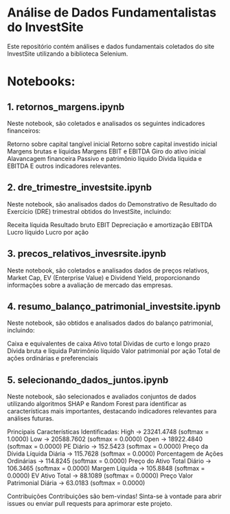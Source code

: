 # Análise de Dados Fundamentalistas do InvestSite
Este repositório contém análises e dados fundamentais coletados do site InvestSite utilizando a biblioteca Selenium.

# Notebooks:

## 1. retornos_margens.ipynb
Neste notebook, são coletados e analisados os seguintes indicadores financeiros:

Retorno sobre capital tangível inicial
Retorno sobre capital investido inicial
Margens brutas e líquidas
Margens EBIT e EBITDA
Giro do ativo inicial
Alavancagem financeira
Passivo e patrimônio líquido
Dívida líquida e EBITDA
E outros indicadores relevantes.

## 2. dre_trimestre_investsite.ipynb
Neste notebook, são analisados dados do Demonstrativo de Resultado do Exercício (DRE) trimestral obtidos do InvestSite, incluindo:

Receita líquida
Resultado bruto
EBIT
Depreciação e amortização
EBITDA
Lucro líquido
Lucro por ação

## 3. precos_relativos_invesrsite.ipynb
Neste notebook, são coletados e analisados dados de preços relativos, Market Cap, EV (Enterprise Value) e Dividend Yield, proporcionando informações sobre a avaliação de mercado das empresas.

## 4. resumo_balanço_patrimonial_investsite.ipynb
Neste notebook, são obtidos e analisados dados do balanço patrimonial, incluindo:

Caixa e equivalentes de caixa
Ativo total
Dívidas de curto e longo prazo
Dívida bruta e líquida
Patrimônio líquido
Valor patrimonial por ação
Total de ações ordinárias e preferenciais

## 5. selecionando_dados_juntos.ipynb
Neste notebook, são selecionados e avaliados conjuntos de dados utilizando algoritmos SHAP e Random Forest para identificar as características mais importantes, destacando indicadores relevantes para análises futuras.

Principais Características Identificadas:
High -> 23241.4748 (softmax = 1.0000)
Low -> 20588.7602 (softmax = 0.0000)
Open -> 18922.4840 (softmax = 0.0000)
PE Diário -> 152.5423 (softmax = 0.0000)
Preço da Dívida Líquida Diária -> 115.7628 (softmax = 0.0000)
Porcentagem de Ações Ordinárias -> 114.8245 (softmax = 0.0000)
Preço do Ativo Total Diário -> 106.3465 (softmax = 0.0000)
Margem Líquida -> 105.8848 (softmax = 0.0000)
EV Ativo Total -> 88.1089 (softmax = 0.0000)
Preço Valor Patrimonial Diária -> 63.0183 (softmax = 0.0000)

Contribuições
Contribuições são bem-vindas! Sinta-se à vontade para abrir issues ou enviar pull requests para aprimorar este projeto.

